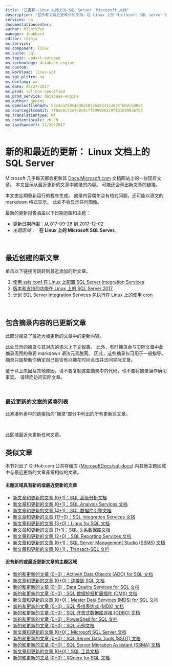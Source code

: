 ```yaml
---
title: "已更新-Linux 文档上的 SQL Server |Microsoft 文档"
description: "显示有关最近更改中的文档，在 Linux 上的 Microsoft SQL server 的更新内容的代码段。"
services: na
documentationcenter: 
author: MightyPen
manager: jhubbard
editor: rothja
ms.service: 
ms.component: linux
ms.suite: sql
ms.topic: updart-autogen
ms.technology: database-engine
ms.custom: 
ms.workload: linux-sql
ms.tgt_pltfrm: na
ms.devlang: na
ms.date: 09/27/2017
ms.prod: sql-non-specified
ms.prod_service: database-engine
ms.author: genemi
ms.openlocfilehash: bac4caf2854dd0358326a8331c3e33f662cb4854
ms.sourcegitcommit: 7f8aebc72e7d0c8cff3990865c9f1316996a67d5
ms.translationtype: MT
ms.contentlocale: zh-CN
ms.lasthandoff: 11/20/2017
---
```

# <a name="new-and-recently-updated-sql-server-on-linux-docs"></a>新的和最近的更新： Linux 文档上的 SQL Server



Microsoft 几乎每天都会更新其 [Docs.Microsoft.com](http://docs.microsoft.com/) 文档网站上的一些现有文章。 本文显示从最近更新的文章中摘录的内容。 可能还会列出新文章的链接。

本文由定期重新运行的程序生成。 摘录内容偶尔会有格式问题，还可能以源文的 markdown 格式显示。 此处不会显示任何图像。

最新的更新报告涵盖以下日期范围和主题：



- 更新日期范围：从 017-09-28 到 2017-12-02&nbsp;&nbsp;&nbsp;
- *主题区域：* &nbsp; **在 Linux 上的 Microsoft SQL Server**。




&nbsp;

## <a name="new-articles-created-recently"></a>最近创建的新文章

单击以下链接可跳转到最近添加的新文章。


1. [使用 ssis conf 在 Linux 上配置 SQL Server Integration Services](sql-server-linux-configure-ssis.md)
2. [版本和支持的功能在 Linux 上的 SQL Server 2017](sql-server-linux-editions-and-components-2017.md)
3. [计划 SQL Server Integration Services 包执行在 Linux 上的使用 cron](sql-server-linux-schedule-ssis-packages.md)



&nbsp;

## <a name="updated-articles-with-excerpts"></a>包含摘录内容的已更新文章

此部分摘录了最近大幅更新的文章中的更新内容。

此处显示的摘录与其对应的语义上下文脱离。 此外，有时摘录会与实际文章中此摘录周围的重要 markdown 语法元素脱离。 因此，这些摘录仅可用于一般指导。 摘录只是帮助你确定自己是否有兴趣花时间点击并访问实际文章。

鉴于以上原因及其他原因，请不要复制这些摘录中的代码，也不要将摘录当作确切事实。 请转而访问实际文章。





&nbsp;

<a name="compactupdatedlist"/>

### <a name="compact-list-of-articles-updated-recently"></a>最近更新的文章的紧凑列表

此紧凑列表中的链接指向“摘录”部分中列出的所有更新后文章。





&nbsp;

此区域最近未更新任何文章。






## <a name="similar-articles"></a>类似文章

<!--  HOW TO:
    Refresh this file's line items with the latest 'Count-in-Similars*' content.
    Then run Run-533-*.BAT
-->

本节列出了 GitHub.com 公共存储库 ([MicrosoftDocs/sql-docs](https://github.com/MicrosoftDocs/sql-docs/)) 内其他主题区域中与最近更新的文章非常相似的文章。

#### <a name="subject-areas-which-do-have-new-or-recently-updated-articles"></a>主题区域具有新的或最近更新的文章

- [新文章和更新的文章 (0+1)：SQL 高级分析文档](../advanced-analytics/new-updated-advanced-analytics.md)
- [新文章和更新的文章 (0+1)：SQL Analysis Services 文档](../analysis-services/new-updated-analysis-services.md)
- [新文章和更新的文章 (4+1)：SQL 数据库引擎文档](../database-engine/new-updated-database-engine.md)
- [新文章和更新的文章 (17+0)：SQL Integration Services 文档](../integration-services/new-updated-integration-services.md)
- [新文章和更新的文章 (3+0)：Linux for SQL 文档](../linux/new-updated-linux.md)
- [新文章和更新的文章 (1+1)：SQL 关系数据库文档](../relational-databases/new-updated-relational-databases.md)
- [新文章和更新的文章 (2+0)：SQL Reporting Services 文档](../reporting-services/new-updated-reporting-services.md)
- [新文章和更新的文章 (0+1)：SQL Server Management Studio (SSMS) 文档](../ssms/new-updated-ssms.md)
- [新文章和更新的文章 (0+1)：Transact-SQL 文档](../t-sql/new-updated-t-sql.md)

#### <a name="subject-areas-which-have-no-new-or-recently-updated-articles"></a>没有新的或最近更新文章的主题区域

- [新的和更新的文章 (0+0)：ActiveX Data Objects (ADO) for SQL 文档](../ado/new-updated-ado.md)
- [新文章和更新的文章 (0+0)：连接到 SQL 文档](../connect/new-updated-connect.md)
- [新的和更新的文章 (0+0)：Data Quality Services for SQL 文档](../data-quality-services/new-updated-data-quality-services.md)
- [新的和更新的文章 (0+0)：SQL 数据挖掘扩展插件 (DMX) 文档](../dmx/new-updated-dmx.md)
- [新文章和更新的文章 (0+0)：Master Data Services (MDS) for SQL 文档](../master-data-services/new-updated-master-data-services.md)
- [新的和更新的文章 (0+0)：SQL 多维表达式 (MDX) 文档](../mdx/new-updated-mdx.md)
- [新的和更新的文章 (0+0)：SQL 开放式数据库连接 (ODBC) 文档](../odbc/new-updated-odbc.md)
- [新的和更新的文章 (0+0)：PowerShell for SQL 文档](../powershell/new-updated-powershell.md)
- [新的和更新的文章 (0+0)：SQL 示例文档](../sample/new-updated-sample.md)
- [新文章和更新的文章 (0+0)：Microsoft SQL Server 文档](../sql-server/new-updated-sql-server.md)
- [新的和更新的文章 (0+0)：SQL Server Data Tools (SSDT) 文档](../ssdt/new-updated-ssdt.md)
- [新的和更新的文章 (0+0)：SQL Server Migration Assistant (SSMA) 文档](../ssma/new-updated-ssma.md)
- [新文章和更新的文章 (0+0)：SQL 工具文档](../tools/new-updated-tools.md)
- [新的和更新的文章 (0+0)：XQuery for SQL 文档](../xquery/new-updated-xquery.md)


